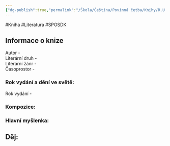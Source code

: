 ```yaml
---
{"dg-publish":true,"permalink":"/Škola/Čeština/Povinná četba/Knihy/R.U.R/","created":"2023-11-28T12:00:30.682+01:00","updated":"2024-03-13T18:27:42.450+01:00"}
---
```


#Kniha #Literatura #SPOSDK
## Informace o knize
Autor -  
Literární druh -  
Literární žánr -  
Časoprostor -
### Rok vydání a dění ve světě:
Rok vydání -
### Kompozice:

### Hlavní myšlenka:

## Děj: